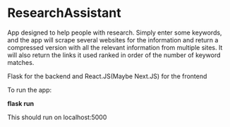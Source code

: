 # ResearchAssistant

App designed to help people with research. Simply enter some keywords, and the app will scrape several websites for the information and return a compressed version with all the relevant information from multiple sites. It will also return the links it used ranked in order of the number of keyword matches.

Flask for the backend and React.JS(Maybe Next.JS) for the frontend 

To run the app:

**flask run**

This should run on localhost:5000
